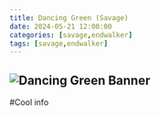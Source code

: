 ```yaml
---
title: Dancing Green (Savage)
date: 2024-05-21 12:00:00 
categories: [savage,endwalker]
tags: [savage,endwalker]
---
```


![Dancing Green Banner](https://ffxiv.gamerescape.com/w/images/thumb/1/1c/AAC_Cruiserweight_M1_%28Savage%29.png/520px-AAC_Cruiserweight_M1_%28Savage%29.png)
---

#Cool info
